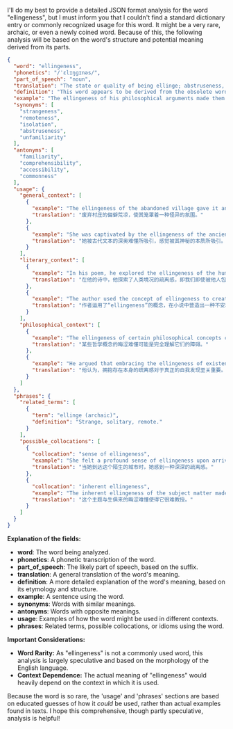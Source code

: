 I'll do my best to provide a detailed JSON format analysis for the word "ellingeness", but I must inform you that I couldn't find a standard dictionary entry or commonly recognized usage for this word. It might be a very rare, archaic, or even a newly coined word. Because of this, the following analysis will be based on the word's structure and potential meaning derived from its parts.

```json
{
  "word": "ellingeness",
  "phonetics": "/ˈɛlɪŋɡɪnəs/",
  "part_of_speech": "noun",
  "translation": "The state or quality of being ellinge; abstruseness, remoteness, or strangeness.",
  "definition": "This word appears to be derived from the obsolete word 'ellinge,' meaning strange, solitary, or remote. Therefore, 'ellingeness' would likely refer to the condition, degree, or quality of being strange, isolated, or difficult to understand. It suggests a state of remoteness or abstruseness.",
  "example": "The ellingeness of his philosophical arguments made them inaccessible to the general public.",
  "synonyms": [
    "strangeness",
    "remoteness",
    "isolation",
    "abstruseness",
    "unfamiliarity"
  ],
  "antonyms": [
    "familiarity",
    "comprehensibility",
    "accessibility",
    "commonness"
  ],
  "usage": {
    "general_context": [
      {
        "example": "The ellingeness of the abandoned village gave it an eerie atmosphere.",
        "translation": "废弃村庄的偏僻荒凉，使其笼罩着一种怪异的氛围。"
      },
      {
        "example": "She was captivated by the ellingeness of the ancient text, feeling drawn to its enigmatic nature.",
        "translation": "她被古代文本的深奥难懂所吸引，感觉被其神秘的本质所吸引。"
      }
    ],
    "literary_context": [
      {
        "example": "In his poem, he explored the ellingeness of the human condition, our inherent isolation despite being surrounded by others.",
        "translation": "在他的诗中，他探索了人类境况的疏离感，即我们即使被他人包围，也与生俱来的孤独感。"
      },
      {
        "example": "The author used the concept of ellingeness to create a sense of unease and mystery in the novel.",
        "translation": "作者运用了“ellingeness”的概念，在小说中营造出一种不安和神秘的感觉。"
      }
    ],
    "philosophical_context": [
      {
        "example": "The ellingeness of certain philosophical concepts can be a barrier to understanding them fully.",
        "translation": "某些哲学概念的晦涩难懂可能是完全理解它们的障碍。"
      },
      {
        "example": "He argued that embracing the ellingeness of existence is essential for genuine self-discovery.",
        "translation": "他认为，拥抱存在本身的疏离感对于真正的自我发现至关重要。"
      }
    ]
  },
  "phrases": {
    "related_terms": [
      {
        "term": "ellinge (archaic)",
        "definition": "Strange, solitary, remote."
      }
    ],
    "possible_collocations": [
      {
        "collocation": "sense of ellingeness",
        "example": "She felt a profound sense of ellingeness upon arriving in the unfamiliar city.",
        "translation": "当她到达这个陌生的城市时，她感到一种深深的疏离感。"
      },
      {
        "collocation": "inherent ellingeness",
        "example": "The inherent ellingeness of the subject matter made it difficult to teach.",
        "translation": "这个主题与生俱来的晦涩难懂使得它很难教授。"
      }
    ]
  }
}
```

**Explanation of the fields:**

*   **word**: The word being analyzed.
*   **phonetics**: A phonetic transcription of the word.
*   **part\_of\_speech**: The likely part of speech, based on the suffix.
*   **translation**: A general translation of the word's meaning.
*   **definition**: A more detailed explanation of the word's meaning, based on its etymology and structure.
*   **example**: A sentence using the word.
*   **synonyms**: Words with similar meanings.
*   **antonyms**: Words with opposite meanings.
*   **usage**: Examples of how the word might be used in different contexts.
*   **phrases**: Related terms, possible collocations, or idioms using the word.

**Important Considerations:**

*   **Word Rarity:** As "ellingeness" is not a commonly used word, this analysis is largely speculative and based on the morphology of the English language.
*   **Context Dependence:** The actual meaning of "ellingeness" would heavily depend on the context in which it is used.

Because the word is so rare, the 'usage' and 'phrases' sections are based on educated guesses of how it *could* be used, rather than actual examples found in texts. I hope this comprehensive, though partly speculative, analysis is helpful!
 